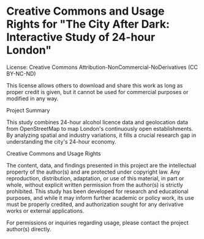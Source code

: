 # Creative Commons and Usage Rights for "The City After Dark: Interactive Study of 24-hour London"

License: Creative Commons Attribution-NonCommercial-NoDerivatives (CC BY-NC-ND)

This license allows others to download and share this work as long as proper credit is given, but it cannot be used for commercial purposes or modified in any way.

Project Summary

This study combines 24-hour alcohol licence data and geolocation data from OpenStreetMap to map London's continuously open establishments. By analyzing spatial and industry variations, it fills a crucial research gap in understanding the city's 24-hour economy.

Creative Commons and Usage Rights

The content, data, and findings presented in this project are the intellectual property of the author(s) and are protected under copyright law. Any reproduction, distribution, adaptation, or use of this material, in part or whole, without explicit written permission from the author(s) is strictly prohibited. This study has been developed for research and educational purposes, and while it may inform further academic or policy work, its use must be properly credited, and authorization sought for any derivative works or external applications.

For permissions or inquiries regarding usage, please contact the project author(s) directly.
